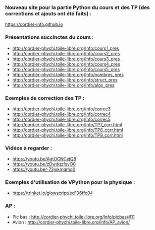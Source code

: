 ### Nouveau site pour la partie Python du cours et des TP (des corrections et ajouts ont été faits) :
https://cordier-info.github.io


### Présentations succinctes du cours :
- http://cordier-phychi.toile-libre.org/Info/cours1_pres
- http://cordier-phychi.toile-libre.org/Info/cours2_pres
- http://cordier-phychi.toile-libre.org/Info/cours3_pres
- http://cordier-phychi.toile-libre.org/Info/cours4_pres
- http://cordier-phychi.toile-libre.org/Info/cours5_pres
- http://cordier-phychi.toile-libre.org/Info/nombres_pres
- http://cordier-phychi.toile-libre.org/Info/struct_pres
- http://cordier-phychi.toile-libre.org/Info/algo_pres

### Exemples de correction des TP :
- http://cordier-phychi.toile-libre.org/Info/correc3
- http://cordier-phychi.toile-libre.org/Info/correc4
- http://cordier-phychi.toile-libre.org/Info/correc5
- http://cordier-phychi.toile-libre.org/Info/TP7_corr.html
- http://cordier-phychi.toile-libre.org/Info/TP8_corr.html
- http://cordier-phychi.toile-libre.org/Info/TP9_corr.html

### Vidéos à regarder :
- https://youtu.be/AgtOCNCejQ8
- https://youtu.be/zDwdqzfsvO0
- https://youtu.be/-73jokmqmd0

### Exemples d'utilisation de VPython pour la physique :
- https://trinket.io/glowscript/ed106ffc04

### AP :
- Pic bas : http://cordier-phychi.toile-libre.org/Info/picbas/#11
- Avion : http://cordier-phychi.toile-libre.org/Info/AP_avion/
